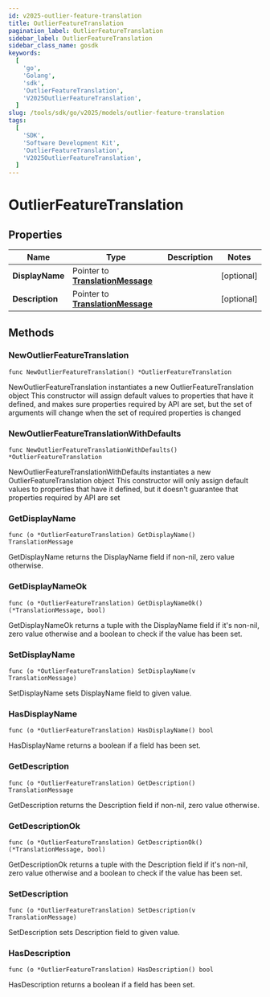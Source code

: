 ```yaml
---
id: v2025-outlier-feature-translation
title: OutlierFeatureTranslation
pagination_label: OutlierFeatureTranslation
sidebar_label: OutlierFeatureTranslation
sidebar_class_name: gosdk
keywords:
  [
    'go',
    'Golang',
    'sdk',
    'OutlierFeatureTranslation',
    'V2025OutlierFeatureTranslation',
  ]
slug: /tools/sdk/go/v2025/models/outlier-feature-translation
tags:
  [
    'SDK',
    'Software Development Kit',
    'OutlierFeatureTranslation',
    'V2025OutlierFeatureTranslation',
  ]
---
```


# OutlierFeatureTranslation

## Properties

| Name | Type | Description | Notes |
| --- | --- | --- | --- |
| **DisplayName** | Pointer to [**TranslationMessage**](translation-message) |  | [optional] |
| **Description** | Pointer to [**TranslationMessage**](translation-message) |  | [optional] |

## Methods

### NewOutlierFeatureTranslation

`func NewOutlierFeatureTranslation() *OutlierFeatureTranslation`

NewOutlierFeatureTranslation instantiates a new OutlierFeatureTranslation object This constructor will assign default values to properties that have it defined, and makes sure properties required by API are set, but the set of arguments will change when the set of required properties is changed

### NewOutlierFeatureTranslationWithDefaults

`func NewOutlierFeatureTranslationWithDefaults() *OutlierFeatureTranslation`

NewOutlierFeatureTranslationWithDefaults instantiates a new OutlierFeatureTranslation object This constructor will only assign default values to properties that have it defined, but it doesn't guarantee that properties required by API are set

### GetDisplayName

`func (o *OutlierFeatureTranslation) GetDisplayName() TranslationMessage`

GetDisplayName returns the DisplayName field if non-nil, zero value otherwise.

### GetDisplayNameOk

`func (o *OutlierFeatureTranslation) GetDisplayNameOk() (*TranslationMessage, bool)`

GetDisplayNameOk returns a tuple with the DisplayName field if it's non-nil, zero value otherwise and a boolean to check if the value has been set.

### SetDisplayName

`func (o *OutlierFeatureTranslation) SetDisplayName(v TranslationMessage)`

SetDisplayName sets DisplayName field to given value.

### HasDisplayName

`func (o *OutlierFeatureTranslation) HasDisplayName() bool`

HasDisplayName returns a boolean if a field has been set.

### GetDescription

`func (o *OutlierFeatureTranslation) GetDescription() TranslationMessage`

GetDescription returns the Description field if non-nil, zero value otherwise.

### GetDescriptionOk

`func (o *OutlierFeatureTranslation) GetDescriptionOk() (*TranslationMessage, bool)`

GetDescriptionOk returns a tuple with the Description field if it's non-nil, zero value otherwise and a boolean to check if the value has been set.

### SetDescription

`func (o *OutlierFeatureTranslation) SetDescription(v TranslationMessage)`

SetDescription sets Description field to given value.

### HasDescription

`func (o *OutlierFeatureTranslation) HasDescription() bool`

HasDescription returns a boolean if a field has been set.
